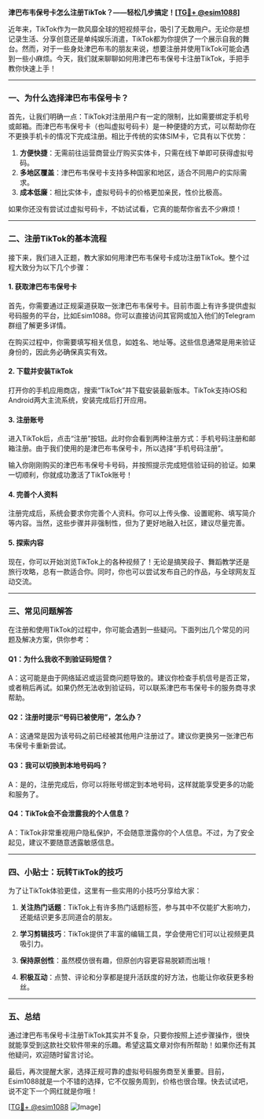 **津巴布韦保号卡怎么注册TikTok？——轻松几步搞定！[[TG💪+ @esim1088](https://t.me/s/esim1088)]**

近年来，TikTok作为一款风靡全球的短视频平台，吸引了无数用户。无论你是想记录生活、分享创意还是单纯娱乐消遣，TikTok都为你提供了一个展示自我的舞台。然而，对于一些身处津巴布韦的朋友来说，想要注册并使用TikTok可能会遇到一些小麻烦。今天，我们就来聊聊如何用津巴布韦保号卡注册TikTok，手把手教你快速上手！

---

### **一、为什么选择津巴布韦保号卡？**

首先，让我们明确一点：TikTok对注册用户有一定的限制，比如需要绑定手机号或邮箱。而津巴布韦保号卡（也叫虚拟号码卡）是一种便捷的方式，可以帮助你在不更换手机卡的情况下完成注册。相比于传统的实体SIM卡，它具有以下优势：

1. **方便快捷**：无需前往运营商营业厅购买实体卡，只需在线下单即可获得虚拟号码。
2. **多地区覆盖**：津巴布韦保号卡支持多种国家和地区，适合不同用户的实际需求。
3. **成本低廉**：相比实体卡，虚拟号码卡的价格更加亲民，性价比极高。

如果你还没有尝试过虚拟号码卡，不妨试试看，它真的能帮你省去不少麻烦！

---

### **二、注册TikTok的基本流程**

接下来，我们进入正题，教大家如何用津巴布韦保号卡成功注册TikTok。整个过程大致分为以下几个步骤：

#### **1. 获取津巴布韦保号卡**
首先，你需要通过正规渠道获取一张津巴布韦保号卡。目前市面上有许多提供虚拟号码服务的平台，比如Esim1088。你可以直接访问其官网或加入他们的Telegram群组了解更多详情。

在购买过程中，你需要填写相关信息，如姓名、地址等。这些信息通常是用来验证身份的，因此务必确保真实有效。

#### **2. 下载并安装TikTok**
打开你的手机应用商店，搜索“TikTok”并下载安装最新版本。TikTok支持iOS和Android两大主流系统，安装完成后打开应用。

#### **3. 注册账号**
进入TikTok后，点击“注册”按钮。此时你会看到两种注册方式：手机号码注册和邮箱注册。由于我们使用的是津巴布韦保号卡，所以选择“手机号码注册”。

输入你刚刚购买的津巴布韦保号卡号码，并按照提示完成短信验证码的验证。如果一切顺利，你就成功激活了TikTok账号！

#### **4. 完善个人资料**
注册完成后，系统会要求你完善个人资料。你可以上传头像、设置昵称、填写简介等内容。当然，这些步骤并非强制性，但为了更好地融入社区，建议尽量完善。

#### **5. 探索内容**
现在，你可以开始浏览TikTok上的各种视频了！无论是搞笑段子、舞蹈教学还是旅行攻略，总有一款适合你。同时，你也可以尝试发布自己的作品，与全球网友互动交流。

---

### **三、常见问题解答**

在注册和使用TikTok的过程中，你可能会遇到一些疑问。下面列出几个常见的问题及解决方案，供你参考：

#### **Q1：为什么我收不到验证码短信？**
A：这可能是由于网络延迟或运营商问题导致的。建议你检查手机信号是否正常，或者稍后再试。如果仍然无法收到验证码，可以联系津巴布韦保号卡的服务商寻求帮助。

#### **Q2：注册时提示“号码已被使用”，怎么办？**
A：这通常是因为该号码之前已经被其他用户注册过了。建议你更换另一张津巴布韦保号卡重新尝试。

#### **Q3：我可以切换到本地号码吗？**
A：是的，注册完成后，你可以将账号绑定到本地号码，这样就能享受更多的功能和服务了。

#### **Q4：TikTok会不会泄露我的个人信息？**
A：TikTok非常重视用户隐私保护，不会随意泄露你的个人信息。不过，为了安全起见，建议不要随意透露敏感信息。

---

### **四、小贴士：玩转TikTok的技巧**

为了让TikTok体验更佳，这里有一些实用的小技巧分享给大家：

1. **关注热门话题**：TikTok上有许多热门话题标签，参与其中不仅能扩大影响力，还能结识更多志同道合的朋友。
   
2. **学习剪辑技巧**：TikTok提供了丰富的编辑工具，学会使用它们可以让视频更具吸引力。

3. **保持原创性**：虽然模仿很有趣，但原创内容更容易脱颖而出哦！

4. **积极互动**：点赞、评论和分享都是提升活跃度的好方法，也能让你收获更多粉丝。

---

### **五、总结**

通过津巴布韦保号卡注册TikTok其实并不复杂，只要你按照上述步骤操作，很快就能享受到这款社交软件带来的乐趣。希望这篇文章对你有所帮助！如果你还有其他疑问，欢迎随时留言讨论。

最后，再次提醒大家，选择正规可靠的虚拟号码服务商至关重要。目前，Esim1088就是一个不错的选择，它不仅服务周到，价格也很合理。快去试试吧，说不定下一个网红就是你哦！

[[TG💪+ @esim1088](https://t.me/s/esim1088) ![Image](https://i.postimg.cc/4NQfJmqS/Snipaste-2025-05-13-00-14-12.png)]
